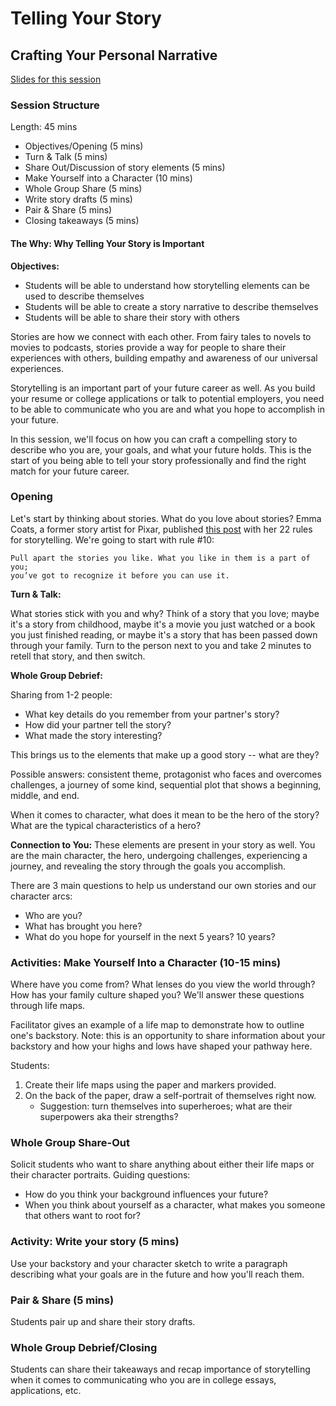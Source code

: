 # Telling Your Story

## Crafting Your Personal Narrative

[Slides for this session](https://docs.google.com/presentation/d/1G1kDWESHQXZI0DeY8pxAyHfK_CMrk4wj9Sv7rZ2nMn8/edit?usp=sharing)

### Session Structure

Length: 45 mins

* Objectives/Opening (5 mins)
* Turn & Talk (5 mins)
* Share Out/Discussion of story elements (5 mins)
* Make Yourself into a Character (10 mins)
* Whole Group Share (5 mins)
* Write story drafts (5 mins)
* Pair & Share (5 mins)
* Closing takeaways (5 mins)

#### The Why: Why Telling Your Story is Important
**Objectives:**
* Students will be able to understand how storytelling elements can be used to describe themselves
* Students will be able to create a story narrative to describe themselves
* Students will be able to share their story with others

Stories are how we connect with each other. From fairy tales to novels to movies to podcasts, stories provide a way for people to share their experiences with others, building empathy and awareness of our universal experiences.

Storytelling is an important part of your future career as well. As you build your resume or college applications or talk to potential employers, you need to be able to communicate who you are and what you hope to accomplish in your future. 

In this session, we'll focus on how you can craft a compelling story to describe who you are, your goals, and what your future holds. This is the start of you being able to tell your story professionally and find the right match for your future career.

### Opening
Let's start by thinking about stories. What do you love about stories? Emma Coats, a former story artist for Pixar, published [this post](http://storyshots.tumblr.com/post/25032057278/22-storybasics-ive-picked-up-in-my-time-at-pixar) with her 22 rules for storytelling. We're going to start with rule #10:

    Pull apart the stories you like. What you like in them is a part of you; 
    you’ve got to recognize it before you can use it.

**Turn & Talk:**

What stories stick with you and why? Think of a story that you love; maybe it's a story from childhood, maybe it's a movie you just watched or a book you just finished reading, or maybe it's a story that has been passed down through your family. Turn to the person next to you and take 2 minutes to retell that story, and then switch.

**Whole Group Debrief:**

Sharing from 1-2 people:

* What key details do you remember from your partner's story?
* How did your partner tell the story? 
* What made the story interesting?

This brings us to the elements that make up a good story -- what are they?

Possible answers: consistent theme, protagonist who faces and overcomes challenges, a journey of some kind, sequential plot that shows a beginning, middle, and end.

When it comes to character, what does it mean to be the hero of the story? What are the typical characteristics of a hero? 

**Connection to You:**
These elements are present in your story as well. You are the main character, the hero, undergoing challenges, experiencing a journey, and revealing the story through the goals you accomplish.

There are 3 main questions to help us understand our own stories and our character arcs:
* Who are you?
* What has brought you here?
* What do you hope for yourself in the next 5 years? 10 years?

### Activities: Make Yourself Into a Character (10-15 mins)
Where have you come from? What lenses do you view the world through? How has your family culture shaped you? We'll answer these questions through life maps.

Facilitator gives an example of a life map to demonstrate how to outline one's backstory. Note: this is an opportunity to share information about your backstory and how your highs and lows have shaped your pathway here.

Students:
1. Create their life maps using the paper and markers provided. 
2. On the back of the paper, draw a self-portrait of themselves right now. 
	* Suggestion: turn themselves into superheroes; what are their superpowers aka their strengths?

### Whole Group Share-Out
Solicit students who want to share anything about either their life maps or their character portraits. Guiding questions:

* How do you think your background influences your future?
* When you think about yourself as a character, what makes you someone that others want to root for?

### Activity: Write your story (5 mins)
Use your backstory and your character sketch to write a paragraph describing what your goals are in the future and how you'll reach them.

### Pair & Share (5 mins)
Students pair up and share their story drafts.

### Whole Group Debrief/Closing
Students can share their takeaways and recap importance of storytelling when it comes to communicating who you are in college essays, applications, etc.
